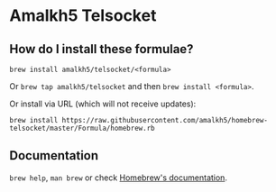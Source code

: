 # Amalkh5 Telsocket

## How do I install these formulae?
`brew install amalkh5/telsocket/<formula>`

Or `brew tap amalkh5/telsocket` and then `brew install <formula>`.

Or install via URL (which will not receive updates):

```
brew install https://raw.githubusercontent.com/amalkh5/homebrew-telsocket/master/Formula/homebrew.rb
```

## Documentation
`brew help`, `man brew` or check [Homebrew's documentation](https://docs.brew.sh).
